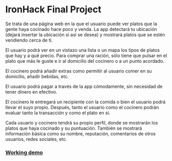 <h1>IronHack Final Project</h1>
<p>Se trata de una página web en la que el usuario puede ver platos que la gente haya cocinado hace poco y venda. La app detectará tu ubicación (dejará insertar la ubicación si así se desea) y mostrará platos que se estén vendiendo cerca de ti.</p>
<p>
El usuario podrá ver en un vistazo una lista o un mapa los tipos de platos que hay y a qué precio. Para comprar una ración, sólo tiene que pulsar en el plato que más le guste e ir al domicilio del cocinero o a un punto acordado. </p>
<p>El cocinero podrá añadir extras como permitir al usuario comer en su domicilio, añadir bebidas, etc. </p>
<p>El usuario podrá pagar a través de la app cómodamente, sin necesidad de tener dinero en efectivo. </p>
<p>El cocinero le entregará un recipiente con la comida o bien el usuario podrá llevar el suyo propio. Después, tanto el usuario como el cocinero podrán evaluar tanto la transacción y como el plato en sí. </p>
<p>Cada usuario y cocinero tendrá su propio perfil, donde se mostrarán los platos que haya cocinado y su
puntuación. También se mostrará información básica como su nombre, reputación, comentarios de otros usuarios, redes sociales, etc.</p>
<h3><a href="https://tappeat.herokuapp.com/" target="blank">Working demo</a></h3>
